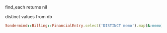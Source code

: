 find_each
returns nil

distinct values from db
```rb
Sondermind::Billing::FinancialEntry.select('DISTINCT memo').map(&:memo)
```